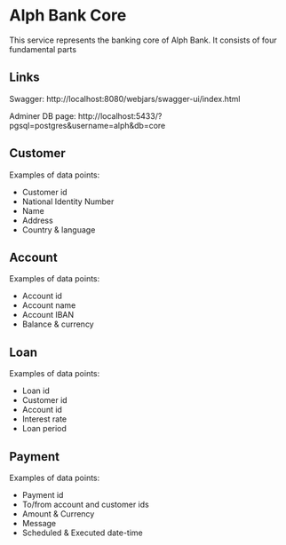 # Alph Bank Core

This service represents the banking core of Alph Bank. It consists of four fundamental parts

## Links

Swagger: http://localhost:8080/webjars/swagger-ui/index.html

Adminer DB page: http://localhost:5433/?pgsql=postgres&username=alph&db=core

## Customer

Examples of data points:

* Customer id
* National Identity Number
* Name
* Address
* Country & language

## Account

Examples of data points:

* Account id
* Account name
* Account IBAN
* Balance & currency

## Loan

Examples of data points:

* Loan id
* Customer id
* Account id
* Interest rate
* Loan period

## Payment

Examples of data points:

* Payment id
* To/from account and customer ids
* Amount & Currency
* Message
* Scheduled & Executed date-time




